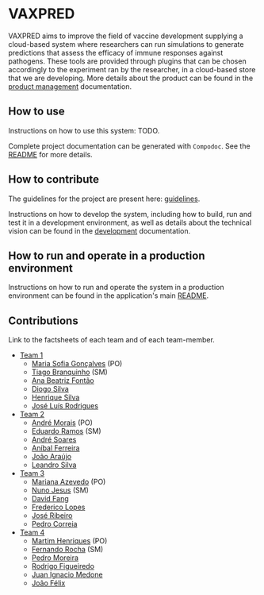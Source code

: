 # VAXPRED

VAXPRED aims to improve the field of vaccine development supplying a cloud-based system where researchers can run simulations to generate predictions that assess the efficacy of immune responses against pathogens. These tools are provided through plugins that can be chosen accordingly to the experiment ran by the researcher, in a cloud-based store that we are developing. More details about the product can be found in the [product management](docs/product.md) documentation.

## How to use

Instructions on how to use this system: TODO.

Complete project documentation can be generated with `Compodoc`. See the [README](src/VAXPRED/README.md) for more details.

## How to contribute

The guidelines for the project are present here: [guidelines](docs/GUIDELINES.md).

Instructions on how to develop the system, including how to build, run and test it in a development environment, as well as details about the technical vision can be found in the [development](docs/development.md) documentation.

## How to run and operate in a production environment

Instructions on how to run and operate the system in a production environment can be found in the application's main [README](src/VAXPRED/README.md).

## Contributions

Link to the factsheets of each team and of each team-member.

* [Team 1](factsheets/t1/team1.md)
  * [Maria Sofia Gonçalves](factsheets/t1/maria_goncalves.md) (PO)
  * [Tiago Branquinho](factsheets/t1/tiago_branquinho.md) (SM)
  * [Ana Beatriz Fontão](factsheets/t1/ana_fontao.md)
  * [Diogo Silva](factsheets/t1/diogo_silva.md)
  * [Henrique Silva](factsheets/t1/henrique_silva.md)
  * [José Luís Rodrigues](factsheets/t1/jose_rodrigues.md)
* [Team 2](factsheets/t2/team2.md)
  * [André Morais](factsheets/t2/andre_morais.md) (PO)
  * [Eduardo Ramos](factsheets/t2/eduardo_ramos.md) (SM)
  * [André Soares](factsheets/t2/andre_soares.md)
  * [Aníbal Ferreira](factsheets/t2/anibal_ferreira.md)
  * [João Araújo](factsheets/t2/joao_araujo.md)
  * [Leandro Silva](factsheets/t2/leandro_silva.md)
* [Team 3](factsheets/t3/team3.md)
  * [Mariana Azevedo](factsheets/t3/mariana_azevedo.md) (PO)
  * [Nuno Jesus](factsheets/t3/nuno_jesus.md) (SM)
  * [David Fang](factsheets/t3/david_fang.md)
  * [Frederico Lopes](factsheets/t3/frederico_lopes.md)
  * [José Ribeiro](factsheets/t3/jose_ribeiro.md)
  * [Pedro Correia](factsheets/t3/pedro_correia.md)
* [Team 4](factsheets/t4/team4.md)
  * [Martim Henriques](factsheets/t4/martim_henriques.md) (PO)
  * [Fernando Rocha](factsheets/t4/fernando_rocha.md) (SM)
  * [Pedro Moreira](factsheets/t4/pedro_moreira.md)
  * [Rodrigo Figueiredo](factsheets/t4/rodrigo_figueiredo.md)
  * [Juan Ignacio Medone](factsheets/t4/juan_medone.md)
  * [João Félix](factsheets/t4/joao_felix.md)

